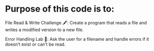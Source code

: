 # Purpose of this code is to:

File Read & Write Challenge 🖋️: Create a program that reads a file and writes a modified version to a new file.

Error Handling Lab 🧪: Ask the user for a filename and handle errors if it doesn’t exist or can’t be read.

